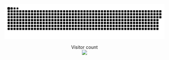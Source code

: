 <a href=#><img src="contributions.svg"></a>

<p align="center">
  Visitor count<br>
  <img src="https://profile-counter.glitch.me/onlinegrave/count.svg" />
</p>
